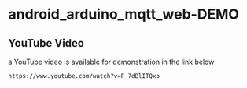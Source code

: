 # android_arduino_mqtt_web-DEMO

## YouTube Video

a YouTube video is available for demonstration in the link below

```
https://www.youtube.com/watch?v=F_7dBlITQxo
```
